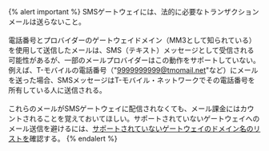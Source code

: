 {% alert important %}
SMSゲートウェイには、法的に必要なトランザクションメールは送らないこと。
<br><br>
電話番号とプロバイダーのゲートウェイドメイン（MM3として知られている）を使用して送信したメールは、SMS（テキスト）メッセージとして受信される可能性があるが、一部のメールプロバイダーはこの動作をサポートしていない。例えば、T-モバイルの電話番号（"9999999999@tmomail.net"など）にメールを送った場合、SMSメッセージはT-モバイル・ネットワークでその電話番号を所有している人に送信される。
<br><br>
これらのメールがSMSゲートウェイに配信されなくても、メール課金にはカウントされることを覚えておいてほしい。サポートされていないゲートウェイへのメール送信を避けるには、[サポートされていないゲートウェイのドメイン名のリストを](https://www.fcc.gov/consumer-governmental-affairs/about-bureau/consumer-policy-division/can-spam/domain-name-downloads)確認する。
{% endalert %}
